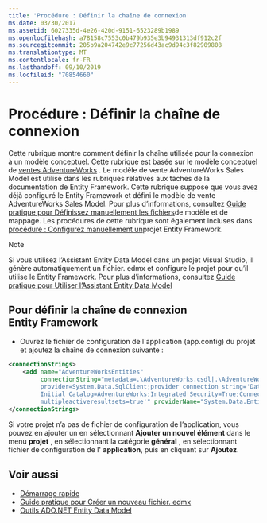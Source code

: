 ```yaml
---
title: 'Procédure : Définir la chaîne de connexion'
ms.date: 03/30/2017
ms.assetid: 6027335d-4e26-420d-9151-6523289b1989
ms.openlocfilehash: a78158c7553c0b479b935e3b94931313df912c2f
ms.sourcegitcommit: 205b9a204742e9c77256d43ac9d94c3f82909808
ms.translationtype: MT
ms.contentlocale: fr-FR
ms.lasthandoff: 09/10/2019
ms.locfileid: "70854660"
---
```

# <a name="how-to-define-the-connection-string"></a>Procédure : Définir la chaîne de connexion

Cette rubrique montre comment définir la chaîne utilisée pour la connexion à un modèle conceptuel. Cette rubrique est basée sur le modèle conceptuel de [ventes AdventureWorks](https://docs.microsoft.com/previous-versions/dotnet/netframework-4.0/bb387147(v=vs.100)) . Le modèle de vente AdventureWorks Sales Model est utilisé dans les rubriques relatives aux tâches de la documentation de Entity Framework. Cette rubrique suppose que vous avez déjà configuré le Entity Framework et défini le modèle de vente AdventureWorks Sales Model. Pour plus d’informations, consultez [Guide pratique pour Définissez manuellement les fichiers](https://docs.microsoft.com/previous-versions/dotnet/netframework-4.0/bb399785(v=vs.100))de modèle et de mappage. Les procédures de cette rubrique sont également incluses dans [procédure : Configurez manuellement un](https://docs.microsoft.com/previous-versions/dotnet/netframework-4.0/bb738546(v=vs.100))projet Entity Framework.

> [!NOTE]
> Si vous utilisez l’Assistant Entity Data Model dans un projet Visual Studio, il génère automatiquement un fichier. edmx et configure le projet pour qu’il utilise le Entity Framework. Pour plus d’informations, consultez [Guide pratique pour Utiliser l’Assistant Entity Data Model](https://docs.microsoft.com/previous-versions/dotnet/netframework-4.0/bb738677(v=vs.100))

## <a name="to-define-the-entity-framework-connection-string"></a>Pour définir la chaîne de connexion Entity Framework

- Ouvrez le fichier de configuration de l'application (app.config) du projet et ajoutez la chaîne de connexion suivante :

```xml
<connectionStrings>
    <add name="AdventureWorksEntities" 
         connectionString="metadata=.\AdventureWorks.csdl|.\AdventureWorks.ssdl|.\AdventureWorks.msl;
         provider=System.Data.SqlClient;provider connection string='Data Source=localhost;
         Initial Catalog=AdventureWorks;Integrated Security=True;Connection Timeout=60;
         multipleactiveresultsets=true'" providerName="System.Data.EntityClient" />
</connectionStrings>
```

Si votre projet n’a pas de fichier de configuration de l’application, vous pouvez en ajouter un en sélectionnant **Ajouter un nouvel élément** dans le menu **projet** , en sélectionnant la catégorie **général** , en sélectionnant fichier de configuration de l' **application**, puis en cliquant sur **Ajoutez**.

## <a name="see-also"></a>Voir aussi

- [Démarrage rapide](https://docs.microsoft.com/previous-versions/dotnet/netframework-4.0/bb399182(v=vs.100))
- [Guide pratique pour Créer un nouveau fichier. edmx](https://docs.microsoft.com/previous-versions/dotnet/netframework-4.0/cc716703(v=vs.100))
- [Outils ADO.NET Entity Data Model](https://docs.microsoft.com/previous-versions/dotnet/netframework-4.0/bb399249(v=vs.100))
